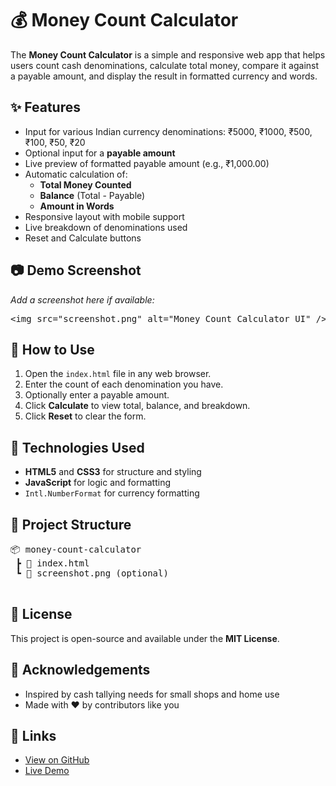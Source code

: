 <body>
  <h1>💰 Money Count Calculator</h1>
  <p>
    The <strong>Money Count Calculator</strong> is a simple and responsive web app that helps users count cash denominations, calculate total money, compare it against a payable amount, and display the result in formatted currency and words.
  </p>

  <h2>✨ Features</h2>
  <ul>
    <li>Input for various Indian currency denominations: ₹5000, ₹1000, ₹500, ₹100, ₹50, ₹20</li>
    <li>Optional input for a <strong>payable amount</strong></li>
    <li>Live preview of formatted payable amount (e.g., ₹1,000.00)</li>
    <li>Automatic calculation of:
      <ul>
        <li><strong>Total Money Counted</strong></li>
        <li><strong>Balance</strong> (Total - Payable)</li>
        <li><strong>Amount in Words</strong></li>
      </ul>
    </li>
    <li>Responsive layout with mobile support</li>
    <li>Live breakdown of denominations used</li>
    <li>Reset and Calculate buttons</li>
  </ul>

  <h2>📷 Demo Screenshot</h2>
  <p><em>Add a screenshot here if available:</em></p>
  <pre>&lt;img src="screenshot.png" alt="Money Count Calculator UI" /&gt;</pre>

  <h2>🚀 How to Use</h2>
  <ol>
    <li>Open the <code>index.html</code> file in any web browser.</li>
    <li>Enter the count of each denomination you have.</li>
    <li>Optionally enter a payable amount.</li>
    <li>Click <strong>Calculate</strong> to view total, balance, and breakdown.</li>
    <li>Click <strong>Reset</strong> to clear the form.</li>
  </ol>

  <h2>🧠 Technologies Used</h2>
  <ul>
    <li><strong>HTML5</strong> and <strong>CSS3</strong> for structure and styling</li>
    <li><strong>JavaScript</strong> for logic and formatting</li>
    <li><code>Intl.NumberFormat</code> for currency formatting</li>
  </ul>

  <h2>📁 Project Structure</h2>
  <pre>
📦 money-count-calculator
 ┣ 📄 index.html
 ┗ 📄 screenshot.png (optional)
  </pre>

  <h2>📜 License</h2>
  <p>This project is open-source and available under the <strong>MIT License</strong>.</p>

  <h2>🙌 Acknowledgements</h2>
  <ul>
    <li>Inspired by cash tallying needs for small shops and home use</li>
    <li>Made with ❤️ by contributors like you</li>
  </ul>

  <h2>🔗 Links</h2>
  <ul>
    <li><a href="https://github.com/AshenKavinda/Money_Counter" target="_blank">View on GitHub</a></li>
    <li><a href="https://ashenkavinda.github.io/Money_Counter/" target="_blank">Live Demo</a></li>
  </ul>
</body>
